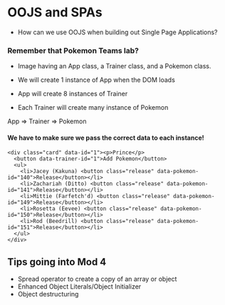 # OOJS and SPAs
- How can we use OOJS when building out Single Page Applications?

### Remember that Pokemon Teams lab?
- Image having an App class, a Trainer class, and a Pokemon class.

- We will create 1 instance of App when the DOM loads
- App will create 8 instances of Trainer
- Each Trainer will create many instance of Pokemon

App => Trainer => Pokemon

#### We have to make sure we pass the correct data to each instance!

```
<div class="card" data-id="1"><p>Prince</p>
  <button data-trainer-id="1">Add Pokemon</button>
  <ul>
    <li>Jacey (Kakuna) <button class="release" data-pokemon-id="140">Release</button></li>
    <li>Zachariah (Ditto) <button class="release" data-pokemon-id="141">Release</button></li>
    <li>Mittie (Farfetch'd) <button class="release" data-pokemon-id="149">Release</button></li>
    <li>Rosetta (Eevee) <button class="release" data-pokemon-id="150">Release</button></li>
    <li>Rod (Beedrill) <button class="release" data-pokemon-id="151">Release</button></li>
  </ul>
</div>
```


## Tips going into Mod 4
- Spread operator to create a copy of an array or object 
- Enhanced Object Literals/Object Initializer
- Object destructuring 
